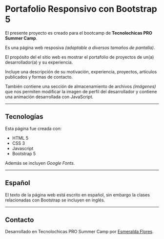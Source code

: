 # Portafolio Responsivo con Bootstrap 5

El presente proyecto es creado para el bootcamp de **Tecnolochicas PRO Summer Camp**.

Es una página web resposiva *(adaptable a diversos tamaños de pantalla)*.

El propósito del el sitio web es mostrar el portafolio de proyectos de un(a) desarrollador(a) y su experiencia.

Incluye una descripción de su motivación, experiencia, proyectos, artículos publicados y formas de contacto.

También contiene una sección de almacenamiento de archivos *(imágenes)* que nos permiten modificar la imagen de perfil del desarrollador y contiene una animación desarrollada con JavaScript.

****

## Tecnologías

Esta página fue creada con:

* HTML 5
* CSS 3
* Javascript
* Bootstrap 5

Además se incluyen *Google Fonts*.

****

## Español
 El texto de la página web está escrito en español, sin embargo la clases relacionadas con Bootstrap se incluyen en inglés.

 ****

## Contacto

Desarrollado en Tecnolochicas PRO Summer Camp por [Esmeralda Flores](www.linkedin.com/in/esmeralda-flores-23b112285).



